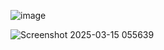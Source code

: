 ![image](https://github.com/user-attachments/assets/9da58bcc-341d-4d4a-b7e9-590bcb0be915)

![Screenshot 2025-03-15 055639](https://github.com/user-attachments/assets/f718d82a-fbab-4cab-8ef9-8ef4aad52a27)
